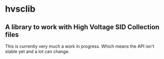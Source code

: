 # hvsclib

## A library to work with High Voltage SID Collection files

This is currently very much a work in progress. Which means the API isn't stable yet and a lot can change.
